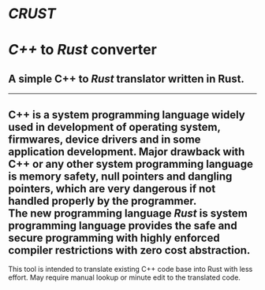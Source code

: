# _CRUST_
# _C++_ to _Rust_ converter
## A simple C++ to *Rust* translator written in Rust.
------------------------------------------------------------------------
C++ is a system programming language widely used in development of operating system,  firmwares, device drivers and in some application development. Major drawback with C++ or any other system programming language is memory safety, null pointers and dangling pointers, which are very dangerous if not handled properly by the programmer.  
The new programming language *Rust* is system programming language provides the safe and secure programming with highly enforced compiler restrictions with zero cost abstraction.
------------------------------------------------------------------------  
This tool is intended to translate existing C++ code base into Rust with less effort.
May require manual lookup or minute edit to the translated code.